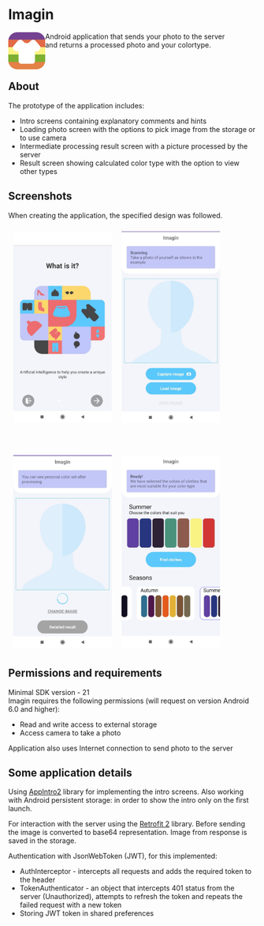 # Imagin

<img src="/app/src/main/res/mipmap-hdpi/icon.png" align="left"
width="75" hspace="0" vspace="0"> 
Android application that sends your photo to the server  
and returns a processed photo and your colortype.
<br />
<br />
<br />

## About

The prototype of the application includes:
- Intro screens containing explanatory comments and hints
- Loading photo screen with the options to pick image from the storage or to use camera
- Intermediate processing result screen with a picture processed by the server
- Result screen showing calculated color type with the option to view other types

## Screenshots
When creating the application, the specified design was followed. 

[<img src="/screenshots/intro.jpg" align="left"
width="200"
    hspace="10" vspace="10">](/screenshots/intro.jpg)
    
[<img src="/screenshots/findimage.jpg" align="center"
width="200"
    hspace="10" vspace="10">](/screenshots/findimage.jpg)
    
<br />    
    
[<img src="/screenshots/sending.jpg" align="left"
width="200"
    hspace="10" vspace="10">](/screenshots/sending.jpg)
    
[<img src="/screenshots/result.jpg" align="center"
width="200"
    hspace="10" vspace="10">](/screenshots/result.jpg)

## Permissions and requirements
Minimal SDK version - 21  
Imagin requires the following permissions (will request on version Android 6.0 and higher):
- Read and write access to external storage
- Access camera to take a photo  

Application also uses Internet connection to send photo to the server

## Some application details
Using [AppIntro2](https://github.com/AppIntro/AppIntro) library for implementing the intro screens. 
Also working with Android persistent storage: in order to show the intro only on the first launch.  

For interaction with the server using the [Retrofit 2](https://square.github.io/retrofit/) library. 
Before sending the image is converted to base64 representation. Image from response is saved in the storage.  

Authentication with JsonWebToken (JWT), for this implemented:
- AuthInterceptor - intercepts all requests and adds the required token to the header
- TokenAuthenticator - an object that intercepts 401 status from the server (Unauthorized), 
  attempts to refresh the token and repeats the failed request with a new token
- Storing JWT token in shared preferences








